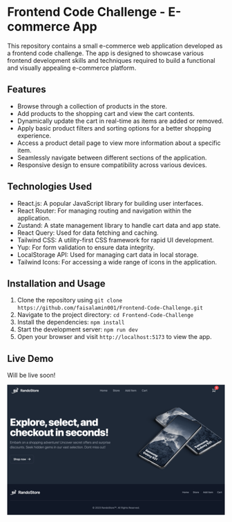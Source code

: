 # Frontend Code Challenge - E-commerce App

This repository contains a small e-commerce web application developed as a frontend code challenge. The app is designed to showcase various frontend development skills and techniques required to build a functional and visually appealing e-commerce platform.

## Features

- Browse through a collection of products in the store.
- Add products to the shopping cart and view the cart contents.
- Dynamically update the cart in real-time as items are added or removed.
- Apply basic product filters and sorting options for a better shopping experience.
- Access a product detail page to view more information about a specific item.
- Seamlessly navigate between different sections of the application.
- Responsive design to ensure compatibility across various devices.

## Technologies Used

- React.js: A popular JavaScript library for building user interfaces.
- React Router: For managing routing and navigation within the application.
- Zustand: A state management library to handle cart data and app state.
- React Query: Used for data fetching and caching.
- Tailwind CSS: A utility-first CSS framework for rapid UI development.
- Yup: For form validation to ensure data integrity.
- LocalStorage API: Used for managing cart data in local storage.
- Tailwind Icons: For accessing a wide range of icons in the application.

## Installation and Usage

1. Clone the repository using `git clone https://github.com/faisalamin001/Frontend-Code-Challenge.git`
2. Navigate to the project directory: `cd Frontend-Code-Challenge`
3. Install the dependencies: `npm install`
4. Start the development server: `npm run dev`
5. Open your browser and visit `http://localhost:5173` to view the app.

## Live Demo

Will be live soon!

![App Screenshot](/preview.png)
